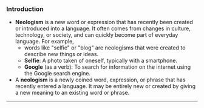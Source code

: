 ### Introduction
- **Neologism** is a new word or expression that has recently been created or introduced into a language. It often comes from changes in culture, technology, or society, and can quickly become part of everyday language. For example, 
	- words like "selfie" or "blog" are neologisms that were created to describe new things or ideas.
	- **Selfie**: A photo taken of oneself, typically with a smartphone.
	- **Google** (as a verb): To search for information on the internet using the Google search engine.
- A **neologism** is a newly coined word, expression, or phrase that has recently entered a language. It may be entirely new or created by giving a new meaning to an existing word or phrase.

---